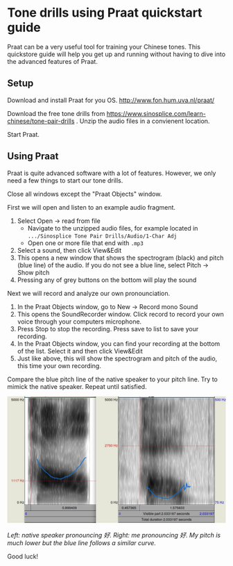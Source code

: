 # Tone drills using Praat quickstart guide

Praat can be a very useful tool for training your Chinese tones. This quickstore guide will help you get up and running without having to dive into the advanced features of Praat.

## Setup

Download and install Praat for you OS. http://www.fon.hum.uva.nl/praat/

Download the free tone drills from https://www.sinosplice.com/learn-chinese/tone-pair-drills . Unzip the audio files in a convienent location.

Start Praat.

## Using Praat

Praat is quite advanced software with a lot of features. However, we only need a few things to start our tone drills.

Close all windows except the "Praat Objects" window.

First we will open and listen to an example audio fragment.

1. Select Open -> read from file
    * Navigate to the unzipped audio files, for example located in `.../Sinosplice Tone Pair Drills/Audio/1-Char Adj`
    * Open one or more file that end with `.mp3`
2. Select a sound, then click View&Edit
3. This opens a new window that shows the spectrogram (black) and pitch (blue line) of the audio. If you do not see a blue line, select Pitch -> Show pitch
4. Pressing any of grey buttons on the bottom will play the sound

Next we will record and analyze our own pronounciation.

1. In the Praat Objects window, go to New -> Record mono Sound
2. This opens the SoundRecorder window. Click record to record your own voice through your computers microphone.
3. Press Stop to stop the recording. Press save to list to save your recording.
4. In the Praat Objects window, you can find your recording at the bottom of the list. Select it and then click View&Edit
5. Just like above, this will show the spectrogram and pitch of the audio, this time your own recording.

Compare the blue pitch line of the native speaker to your pitch line. Try to mimick the native speaker. Repeat until satisfied.

![Two pitches compared](./pitchline.jpg "")

*Left: native speaker pronouncing 好. Right: me pronouncing 好. My pitch is much lower but the blue line follows a similar curve.*

Good luck!